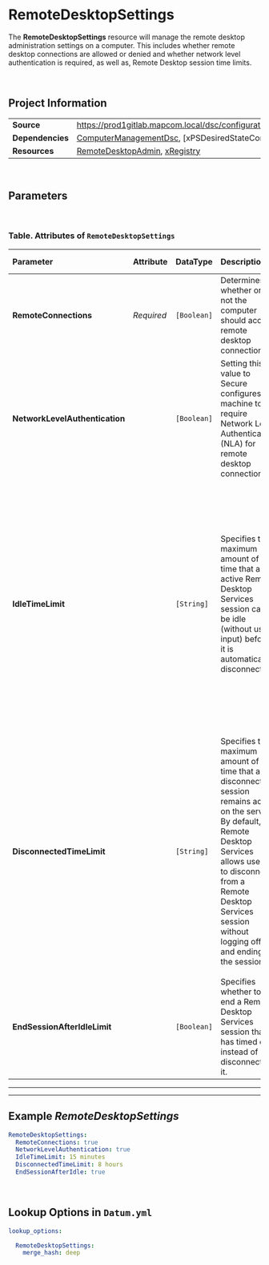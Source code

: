 ﻿# RemoteDesktopSettings

The **RemoteDesktopSettings** resource will manage the remote desktop administration settings on a computer. This includes whether remote desktop connections are allowed or denied and whether network level authentication is required, as well as, Remote Desktop session time limits.

<br />

## Project Information

|                  |                                                                                                                                                      |
| ---------------- | ---------------------------------------------------------------------------------------------------------------------------------------------------- |
| **Source**       | https://prod1gitlab.mapcom.local/dsc/configurations/ComputerManagementTasks/-/tree/master/ComputerManagementTasks/DscResources/RemoteDesktopSettings |
| **Dependencies** | [ComputerManagementDsc][ComputerManagementDsc], [xPSDesiredStateConfiguration][xPSDesiredStateConfiguration]                                         |
| **Resources**    | [RemoteDesktopAdmin][RemoteDesktopAdmin], [xRegistry][xRegistry]                                                                                     |

<br />

## Parameters

<br />

### Table. Attributes of `RemoteDesktopSettings`

| Parameter                      | Attribute  | DataType    | Description                                                                                                                                                                                                                                      | Allowed Values                                                                                                                                                                                                        |
| :----------------------------- | :--------- | :---------- | :----------------------------------------------------------------------------------------------------------------------------------------------------------------------------------------------------------------------------------------------- | :-------------------------------------------------------------------------------------------------------------------------------------------------------------------------------------------------------------------- |
| **RemoteConnections**          | *Required* | `[Boolean]` | Determines whether or not the computer should accept remote desktop connections.                                                                                                                                                                 |                                                                                                                                                                                                                       |
| **NetworkLevelAuthentication** |            | `[Boolean]` | Setting this value to Secure configures the machine to require Network Level Authentication (NLA) for remote desktop connections.                                                                                                                |                                                                                                                                                                                                                       |
| **IdleTimeLimit**              |            | `[String]`  | Specifies the maximum amount of time that an active Remote Desktop Services session can be idle (without user input) before it is automatically disconnected.                                                                                    | `Never`, `1 minute`, `5 minutes`, `10 minutes`, `15 minutes`, `30 minutes`, `1 hour`, `2 hours`, `3 hours`, `6 hours`, `8 hours`, `12 hours`, `16 hours`, `18 hours`, `1 day`, `2 days`, `3 days`, `4 days`, `5 days` |
| **DisconnectedTimeLimit**      |            | `[String]`  | Specifies the maximum amount of time that a disconnected session remains active on the server. By default, Remote Desktop Services allows users to disconnect from a Remote Desktop Services session without logging off and ending the session. | `Never`, `1 minute`, `5 minutes`, `10 minutes`, `15 minutes`, `30 minutes`, `1 hour`, `2 hours`, `3 hours`, `6 hours`, `8 hours`, `12 hours`, `16 hours`, `18 hours`, `1 day`, `2 days`, `3 days`, `4 days`, `5 days` |
| **EndSessionAfterIdleLimit**   |            | `[Boolean]` | Specifies whether to end a Remote Desktop Services session that has timed out instead of disconnecting it.                                                                                                                                       |                                                                                                                                                                                                                       |
---

---

## Example *RemoteDesktopSettings*

```yaml
RemoteDesktopSettings:
  RemoteConnections: true
  NetworkLevelAuthentication: true
  IdleTimeLimit: 15 minutes
  DisconnectedTimeLimit: 8 hours
  EndSessionAfterIdle: true
```

<br />

## Lookup Options in `Datum.yml`

```yaml
lookup_options:

  RemoteDesktopSettings:
    merge_hash: deep
```

[ComputerManagementDsc]: https://github.com/dsccommunity/ComputerManagementDsc
[PSDesiredStateConfiguration]: https://docs.microsoft.com/en-us/powershell/module/psdesiredstateconfiguration/?view=powershell-7.1
[xPSDesiredSateConfiguration]: https://github.com/dsccommunity/xPSDesiredStateConfiguration
[xRegistry]: https://github.com/dsccommunity/xPSDesiredStateConfiguration
[RemoteDesktopAdmin]: https://github.com/dsccommunity/ComputerManagementDsc/wiki/RemoteDesktopAdmin
[WindowsFeature]: https://docs.microsoft.com/en-us/powershell/scripting/dsc/reference/resources/windows/windowsfeatureresource?view=powershell-7.2